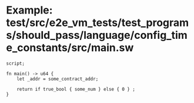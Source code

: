 # Example: test/src/e2e_vm_tests/test_programs/should_pass/language/config_time_constants/src/main.sw

```sway
script;

fn main() -> u64 {
    let _addr = some_contract_addr;

    return if true_bool { some_num } else { 0 } ;
}

```
